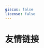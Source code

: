 ```yaml
---
giscus: false
license: false
---
```


# 友情链接

<!-- 与我们交换链接，推荐你的网站，向大家相互共享。 -->

<p></p>
<div class="grid grid-cols-1 md:grid-cols-2 gap-4">
    <!-- <ClientOnly>
        <Card href="https://ygpy.net/" target="_blank" img="https://ygpy.net/favicon.ico" title="一个朋友" details="出海工具推荐网站" />
    </ClientOnly> -->
    <ClientOnly>
        <Card href="http://website.diehunter1024.work/blog_website/" target="_blank" img="http://website.diehunter1024.work/head.jpg" title="阿宇的宝库
" details="00 后 | 互联网 💻 | 办公室 🍵 茶农，希望通过技术改变生活 | 爱折腾 💪 | 收集各类 📚 网络资源，好物不私藏。全网搜：阿宇的宝库" />
    </ClientOnly>
</div>